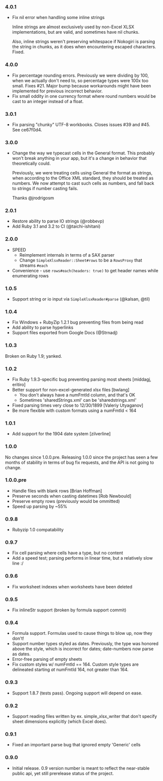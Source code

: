 ### 4.0.1

* Fix nil error when handling some inline strings

  Inline strings are almost exclusively used by non-Excel XLSX
  implementations, but are valid, and sometimes have nil chunks.

  Also, inline strings weren't preserving whitespace if Nokogiri is
  parsing the string in chunks, as it does when encountering escaped
  characters. Fixed.

### 4.0.0

* Fix percentage rounding errors. Previously we were dividing by 100, when we
  actually don't need to, so percentage types were 100x too small. Fixes #21.
  Major bump because workarounds might have been implemented for previous
  incorrect behavior.
* Fix small oddity in one currency format where round numbers would be cast
  to an integer instead of a float.

### 3.0.1

* Fix parsing "chunky" UTF-8 workbooks. Closes issues #39 and #45. See ce67f0d4.

### 3.0.0

* Change the way we typecast cells in the General format. This probably won't
  break anything in your app, but it's a change in behavior that theoretically
  could.

  Previously, we were treating cells using General the format as strings, when
  according to the Office XML standard, they should be treated as numbers. We
  now attempt to cast such cells as numbers, and fall back to strings if number
  casting fails.

  Thanks @jrodrigosm

### 2.0.1

* Restore ability to parse IO strings (@robbevp)
* Add Ruby 3.1 and 3.2 to CI (@taichi-ishitani)

### 2.0.0

* SPEED
  * Reimplement internals in terms of a SAX parser
  * Change `SimpleXlsxReader::Sheet#rows` to be a `RowsProxy` that streams `#each`
* Convenience - use `rows#each(headers: true)` to get header names while enumerating rows

### 1.0.5

* Support string or io input via `SimpleXlsxReader#parse` (@kalsan, @til)

### 1.0.4

* Fix Windows + RubyZip 1.2.1 bug preventing files from being read
* Add ability to parse hyperlinks
* Support files exported from Google Docs (@Strnadj)

### 1.0.3

Broken on Ruby 1.9; yanked.

### 1.0.2

* Fix Ruby 1.9.3-specific bug preventing parsing most sheets [middagj, eritiro]
* Better support for non-excel-generated xlsx files [bwlang]
  * You don't always have a numFmtId column, and that's OK
  * Sometimes 'sharedStrings.xml' can be 'sharedstrings.xml'
* Fixed parsing times very close to 12/30/1899 [Valeriy Utyaganov]
* Be more flexible with custom formats using a numFmtId < 164

### 1.0.1

* Add support for the 1904 date system [zilverline]

### 1.0.0

No changes since 1.0.0.pre. Releasing 1.0.0 since the project has seen a
few months of stability in terms of bug fix requests, and the API is not
going to change.

### 1.0.0.pre

* Handle files with blank rows [Brian Hoffman]
* Preserve seconds when casting datetimes [Rob Newbould]
* Preserve empty rows (previously would be ommitted)
* Speed up parsing by ~55%

### 0.9.8

* Rubyzip 1.0 compatability

### 0.9.7

* Fix cell parsing where cells have a type, but no content
* Add a speed test; parsing performs in linear time, but a relatively
  slow line :/

### 0.9.6

* Fix worksheet indexes when worksheets have been deleted

### 0.9.5

* Fix inlineStr support (broken by formula support commit)

### 0.9.4

* Formula support. Formulas used to cause things to blow up, now they don't!
* Support number types styled as dates. Previously, the type was honored
  above the style, which is incorrect for dates; date-numbers now parse as
  dates.
* Error-free parsing of empty sheets
* Fix custom styles w/ numFmtId == 164. Custom style types are delineated
  starting *at* numFmtId 164, not greater than 164.

### 0.9.3

* Support 1.8.7 (tests pass). Ongoing support will depend on ease.

### 0.9.2

* Support reading files written by ex. simple_xlsx_writer that don't
  specify sheet dimensions explicitly (which Excel does).

### 0.9.1

* Fixed an important parse bug that ignored empty 'Generic' cells

### 0.9.0

* Initial release. 0.9 version number is meant to reflect the near-stable
  public api, yet still prerelease status of the project.

